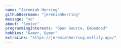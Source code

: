 ```yaml
---
name: "Jeremiah Herring"
githubUsername: "jeremiahherring"
message: "yo"
about: "Senior"
programmingInterests: "Open Source, Embedded"
hobbies: "Gamer, Gymer"
extraLink: "https://jeremiahherring.netlify.app/"
---
```

